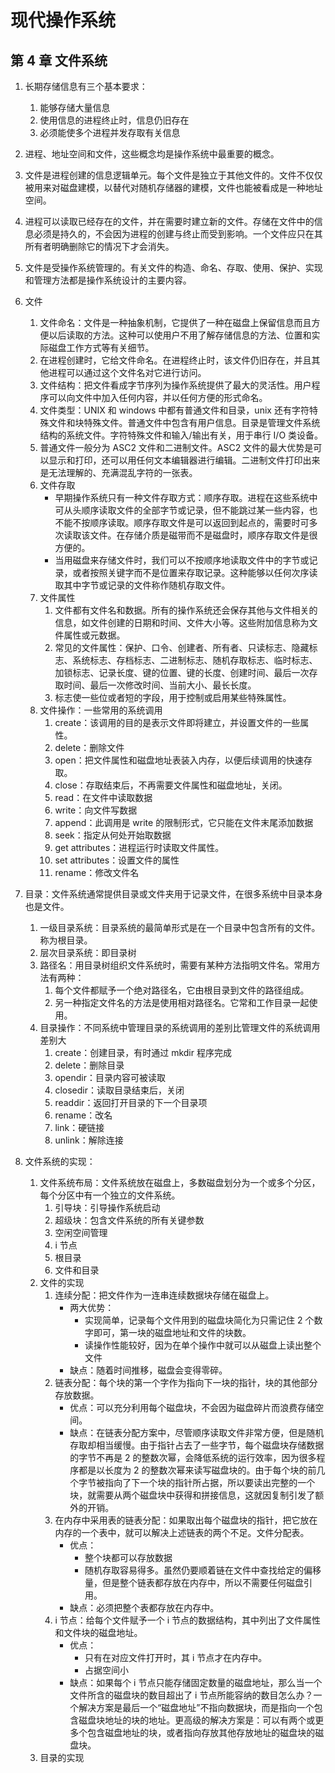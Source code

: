 # 现代操作系统

## 第 4 章 文件系统

1. 长期存储信息有三个基本要求：

    1. 能够存储大量信息
    2. 使用信息的进程终止时，信息仍旧存在
    3. 必须能使多个进程并发存取有关信息

2. 进程、地址空间和文件，这些概念均是操作系统中最重要的概念。

3. 文件是进程创建的信息逻辑单元。每个文件是独立于其他文件的。文件不仅仅被用来对磁盘建模，以替代对随机存储器的建模，文件也能被看成是一种地址空间。

4. 进程可以读取已经存在的文件，并在需要时建立新的文件。存储在文件中的信息必须是持久的，不会因为进程的创建与终止而受到影响。一个文件应只在其所有者明确删除它的情况下才会消失。

5. 文件是受操作系统管理的。有关文件的构造、命名、存取、使用、保护、实现和管理方法都是操作系统设计的主要内容。

6. 文件

    1. 文件命名：文件是一种抽象机制，它提供了一种在磁盘上保留信息而且方便以后读取的方法。这种可以使用户不用了解存储信息的方法、位置和实际磁盘工作方式等有关细节。
    2. 在进程创建时，它给文件命名。在进程终止时，该文件仍旧存在，并且其他进程可以通过这个文件名对它进行访问。
    3. 文件结构：把文件看成字节序列为操作系统提供了最大的灵活性。用户程序可以向文件中加入任何内容，并以任何方便的形式命名。
    4. 文件类型：UNIX 和 windows 中都有普通文件和目录，unix 还有字符特殊文件和块特殊文件。普通文件中包含有用户信息。目录是管理文件系统结构的系统文件。字符特殊文件和输入/输出有关，用于串行 I/O 类设备。
    5. 普通文件一般分为 ASC2 文件和二进制文件。ASC2 文件的最大优势是可以显示和打印，还可以用任何文本编辑器进行编辑。二进制文件打印出来是无法理解的、充满混乱字符的一张表。
    6. 文件存取
        - 早期操作系统只有一种文件存取方式：顺序存取。进程在这些系统中可从头顺序读取文件的全部字节或记录，但不能跳过某一些内容，也不能不按顺序读取。顺序存取文件是可以返回到起点的，需要时可多次读取该文件。在存储介质是磁带而不是磁盘时，顺序存取文件是很方便的。
        - 当用磁盘来存储文件时，我们可以不按顺序地读取文件中的字节或记录，或者按照关键字而不是位置来存取记录。这种能够以任何次序读取其中字节或记录的文件称作随机存取文件。
    7. 文件属性
        1. 文件都有文件名和数据。所有的操作系统还会保存其他与文件相关的信息，如文件创建的日期和时间、文件大小等。这些附加信息称为文件属性或元数据。
        2. 常见的文件属性：保护、口令、创建者、所有者、只读标志、隐藏标志、系统标志、存档标志、二进制标志、随机存取标志、临时标志、加锁标志、记录长度、键的位置、键的长度、创建时间、最后一次存取时间、最后一次修改时间、当前大小、最长长度。
        3. 标志使一些位或者短的字段，用于控制或启用某些特殊属性。
    8. 文件操作：一些常用的系统调用
        1. create：该调用的目的是表示文件即将建立，并设置文件的一些属性。
        2. delete：删除文件
        3. open：把文件属性和磁盘地址表装入内存，以便后续调用的快速存取。
        4. close：存取结束后，不再需要文件属性和磁盘地址，关闭。
        5. read：在文件中读取数据
        6. write：向文件写数据
        7. append：此调用是 write 的限制形式，它只能在文件末尾添加数据
        8. seek：指定从何处开始取数据
        9. get attributes：进程运行时读取文件属性。
        10. set attributes：设置文件的属性
        11. rename：修改文件名

7. 目录：文件系统通常提供目录或文件夹用于记录文件，在很多系统中目录本身也是文件。

    1. 一级目录系统：目录系统的最简单形式是在一个目录中包含所有的文件。称为根目录。
    2. 层次目录系统：即目录树
    3. 路径名：用目录树组织文件系统时，需要有某种方法指明文件名。常用方法有两种：
        1. 每个文件都赋予一个绝对路径名，它由根目录到文件的路径组成。
        2. 另一种指定文件名的方法是使用相对路径名。它常和工作目录一起使用。
    4. 目录操作：不同系统中管理目录的系统调用的差别比管理文件的系统调用差别大
        1. create：创建目录，有时通过 mkdir 程序完成
        2. delete：删除目录
        3. opendir：目录内容可被读取
        4. closedir：读取目录结束后，关闭
        5. readdir：返回打开目录的下一个目录项
        6. rename：改名
        7. link：硬链接
        8. unlink：解除连接

8. 文件系统的实现：
    1. 文件系统布局：文件系统放在磁盘上，多数磁盘划分为一个或多个分区，每个分区中有一个独立的文件系统。
        1. 引导块：引导操作系统启动
        2. 超级块：包含文件系统的所有关键参数
        3. 空闲空间管理
        4. i 节点
        5. 根目录
        6. 文件和目录
    2. 文件的实现
        1. 连续分配：把文件作为一连串连续数据块存储在磁盘上。
            - 两大优势：
                - 实现简单，记录每个文件用到的磁盘块简化为只需记住 2 个数字即可，第一块的磁盘地址和文件的块数。
                - 读操作性能较好，因为在单个操作中就可以从磁盘上读出整个文件
            - 缺点：随着时间推移，磁盘会变得零碎。
        2. 链表分配：每个块的第一个字作为指向下一块的指针，块的其他部分存放数据。
            - 优点：可以充分利用每个磁盘块，不会因为磁盘碎片而浪费存储空间。
            - 缺点：在链表分配方案中，尽管顺序读取文件非常方便，但是随机存取却相当缓慢。由于指针占去了一些字节，每个磁盘块存储数据的字节不再是 2 的整数次幂，会降低系统的运行效率，因为很多程序都是以长度为 2 的整数次幂来读写磁盘块的。由于每个块的前几个字节被指向了下一个块的指针所占据，所以要读出完整的一个块，就需要从两个磁盘块中获得和拼接信息，这就因复制引发了额外的开销。
        3. 在内存中采用表的链表分配：如果取出每个磁盘块的指针，把它放在内存的一个表中，就可以解决上述链表的两个不足。文件分配表。
            - 优点：
                - 整个块都可以存放数据
                - 随机存取容易得多。虽然仍要顺着链在文件中查找给定的偏移量，但是整个链表都存放在内存中，所以不需要任何磁盘引用。
            - 缺点：必须把整个表都存放在内存中。
        4. i 节点：给每个文件赋予一个 i 节点的数据结构，其中列出了文件属性和文件块的磁盘地址。
            - 优点：
                - 只有在对应文件打开时，其 i 节点才在内存中。
                - 占据空间小
            - 缺点：如果每个 i 节点只能存储固定数量的磁盘地址，那么当一个文件所含的磁盘块的数目超出了 i 节点所能容纳的数目怎么办？一个解决方案是最后一个“磁盘地址”不指向数据块，而是指向一个包含磁盘块地址的块的地址。更高级的解决方案是：可以有两个或更多个包含磁盘地址的块，或者指向存放其他存放地址的磁盘块的磁盘块。
    3. 目录的实现
